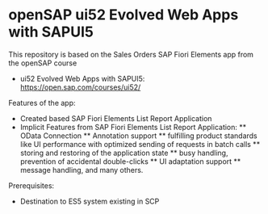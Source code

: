# openSAP ui52 Evolved Web Apps with SAPUI5

This repository is based on the Sales Orders SAP Fiori Elements app from the openSAP course

* ui52 Evolved Web Apps with SAPUI5: https://open.sap.com/courses/ui52/


Features of the app:

* Created based SAP Fiori Elements List Report Application
* Implicit Features from SAP Fiori Elements List Report Application:
** OData Connection
** Annotation support
** fulfilling product standards like UI performance with optimized sending of requests in batch calls
** storing and restoring of the application state
** busy handling, prevention of accidental double-clicks
** UI adaptation support
** message handling, and many others.


Prerequisites:

* Destination to ES5 system existing in SCP
